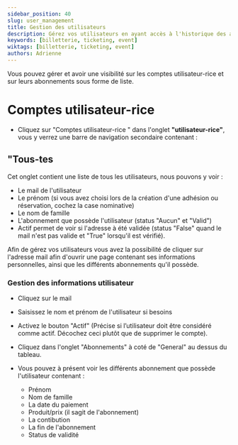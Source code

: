 ```yaml
---
sidebar_position: 40
slug: user_management
title: Gestion des utilisateurs
description: Gérez vos utilisateurs en ayant accès à l'historique des abonnements et réservations
keywords: [billetterie, ticketing, event]
wiktags: [billetterie, ticketing, event]
authors: Adrienne
---
```


Vous pouvez gérer et avoir une visibilité sur les comptes utilisateur-rice et sur leurs abonnements sous forme de liste.

# Comptes utilisateur-rice 

- Cliquez sur "Comptes utilisateur-rice " dans l'onglet **"utilisateur-rice"**, vous y verrez une barre de navigation secondaire contenant :

## "Tous-tes

Cet onglet contient une liste de tous les utilisateurs, nous pouvons y voir :
- Le mail de l'utilisateur
- Le prénom (si vous avez choisi lors de la création d'une adhésion ou réservation, cochez la case nominative)
- Le nom de famille
- L'abonnement que possède l'utilisateur (status "Aucun" et "Valid")
- Actif permet de voir si l'adresse à été validée (status "False" quand le mail n'est pas valide et "True" lorsqu'il est vérifié).

Afin de gérez vos utilisateurs vous avez la possibilité de cliquer sur l'adresse mail afin d'ouvrir une page contenant ses informations personnelles, ainsi que les différents abonnements qu'il possède.

### Gestion des informations utilisateur

- Cliquez sur le mail
- Saisissez le nom et prénom de l'utilisateur si besoins 
- Activez le bouton "Actif" (Précise si l’utilisateur doit être considéré comme actif. Décochez ceci plutôt que de supprimer le compte).

- Cliquez dans l'onglet "Abonnements" à coté de "General" au dessus du tableau.
- Vous pouvez à présent voir les différents abonnement que possède l'utilisateur contenant :
  - Prénom
  - Nom de famille 
  - La date du paiement
  - Produit/prix (il sagit de l'abonnement)
  - La contibution
  - La fin de l'abonnement
  - Status de validité

  






